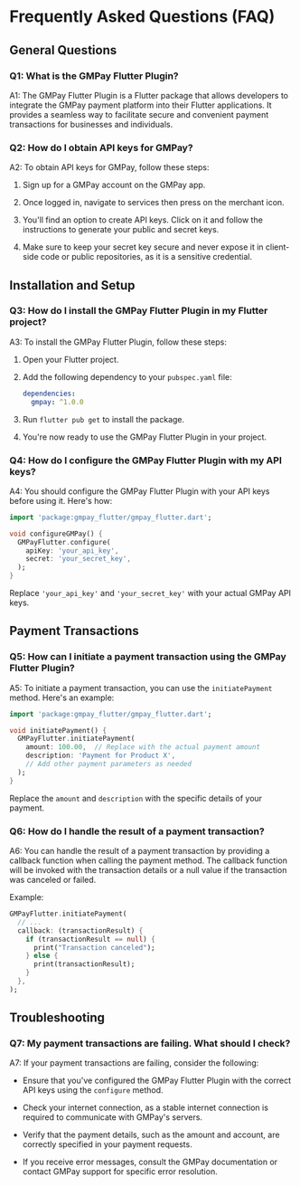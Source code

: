 # Frequently Asked Questions (FAQ)

## General Questions

### Q1: What is the GMPay Flutter Plugin?

A1: The GMPay Flutter Plugin is a Flutter package that allows developers to integrate the GMPay payment platform into their Flutter applications. It provides a seamless way to facilitate secure and convenient payment transactions for businesses and individuals.

### Q2: How do I obtain API keys for GMPay?

A2: To obtain API keys for GMPay, follow these steps:

1. Sign up for a GMPay account on the GMPay app.

2. Once logged in, navigate to services then press on the merchant icon.

3. You'll find an option to create API keys. Click on it and follow the instructions to generate your public and secret keys.

4. Make sure to keep your secret key secure and never expose it in client-side code or public repositories, as it is a sensitive credential.

## Installation and Setup

### Q3: How do I install the GMPay Flutter Plugin in my Flutter project?

A3: To install the GMPay Flutter Plugin, follow these steps:

1. Open your Flutter project.

2. Add the following dependency to your `pubspec.yaml` file:

   ```yaml
   dependencies:
     gmpay: ^1.0.0
   ```

3. Run `flutter pub get` to install the package.

4. You're now ready to use the GMPay Flutter Plugin in your project.

### Q4: How do I configure the GMPay Flutter Plugin with my API keys?

A4: You should configure the GMPay Flutter Plugin with your API keys before using it. Here's how:

```dart
import 'package:gmpay_flutter/gmpay_flutter.dart';

void configureGMPay() {
  GMPayFlutter.configure(
    apiKey: 'your_api_key',
    secret: 'your_secret_key',
  );
}
```

Replace `'your_api_key'` and `'your_secret_key'` with your actual GMPay API keys.

## Payment Transactions

### Q5: How can I initiate a payment transaction using the GMPay Flutter Plugin?

A5: To initiate a payment transaction, you can use the `initiatePayment` method. Here's an example:

```dart
import 'package:gmpay_flutter/gmpay_flutter.dart';

void initiatePayment() {
  GMPayFlutter.initiatePayment(
    amount: 100.00,  // Replace with the actual payment amount
    description: 'Payment for Product X',
    // Add other payment parameters as needed
  );
}
```

Replace the `amount` and `description` with the specific details of your payment.

### Q6: How do I handle the result of a payment transaction?

A6: You can handle the result of a payment transaction by providing a callback function when calling the payment method. The callback function will be invoked with the transaction details or a null value if the transaction was canceled or failed.

Example:

```dart
GMPayFlutter.initiatePayment(
  // ...
  callback: (transactionResult) {
    if (transactionResult == null) {
      print("Transaction canceled");
    } else {
      print(transactionResult);
    }
  },
);
```

## Troubleshooting

### Q7: My payment transactions are failing. What should I check?

A7: If your payment transactions are failing, consider the following:

- Ensure that you've configured the GMPay Flutter Plugin with the correct API keys using the `configure` method.

- Check your internet connection, as a stable internet connection is required to communicate with GMPay's servers.

- Verify that the payment details, such as the amount and account, are correctly specified in your payment requests.

- If you receive error messages, consult the GMPay documentation or contact GMPay support for specific error resolution.